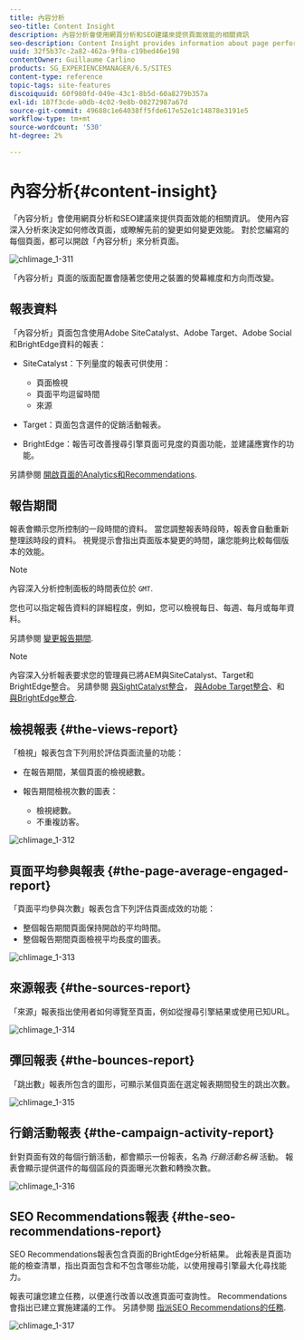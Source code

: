 ```yaml
---
title: 內容分析
seo-title: Content Insight
description: 內容分析會使用網頁分析和SEO建議來提供頁面效能的相關資訊
seo-description: Content Insight provides information about page performance using web analytics and SEO recommendation
uuid: 32f5b37c-2a82-462a-9f0a-c19bed46e198
contentOwner: Guillaume Carlino
products: SG_EXPERIENCEMANAGER/6.5/SITES
content-type: reference
topic-tags: site-features
discoiquuid: 60f980fd-049e-43c1-8b5d-60a8279b357a
exl-id: 187f3cde-a0db-4c02-9e8b-08272987a67d
source-git-commit: 49688c1e64038ff5fde617e52e1c14878e3191e5
workflow-type: tm+mt
source-wordcount: '530'
ht-degree: 2%

---
```


# 內容分析{#content-insight}

「內容分析」會使用網頁分析和SEO建議來提供頁面效能的相關資訊。 使用內容深入分析來決定如何修改頁面，或瞭解先前的變更如何變更效能。 對於您編寫的每個頁面，都可以開啟「內容分析」來分析頁面。

![chlimage_1-311](assets/chlimage_1-311.png)

「內容分析」頁面的版面配置會隨著您使用之裝置的熒幕維度和方向而改變。

## 報表資料

「內容分析」頁面包含使用Adobe SiteCatalyst、Adobe Target、Adobe Social和BrightEdge資料的報表：

* SiteCatalyst：下列量度的報表可供使用：

   * 頁面檢視
   * 頁面平均逗留時間
   * 來源

* Target：頁面包含選件的促銷活動報表。
* BrightEdge：報告可改善搜尋引擎頁面可見度的頁面功能，並建議應實作的功能。

另請參閱 [開啟頁面的Analytics和Recommendations](/help/sites-authoring/ci-analyze.md#opening-analytics-and-recommendations-for-a-page).

## 報告期間

報表會顯示您所控制的一段時間的資料。 當您調整報表時段時，報表會自動重新整理該時段的資料。 視覺提示會指出頁面版本變更的時間，讓您能夠比較每個版本的效能。

>[!NOTE]
>
>內容深入分析控制面板的時間表位於 `GMT`.

您也可以指定報告資料的詳細程度，例如，您可以檢視每日、每週、每月或每年資料。

另請參閱 [變更報告期間](/help/sites-authoring/ci-analyze.md#changing-the-reporting-period).

>[!NOTE]
>
>內容深入分析報表要求您的管理員已將AEM與SiteCatalyst、Target和BrightEdge整合。 另請參閱 [與SightCatalyst整合](/help/sites-administering/adobeanalytics.md)， [與Adobe Target整合](/help/sites-administering/target.md)、和 [與BrightEdge整合](/help/sites-administering/brightedge.md).

## 檢視報表 {#the-views-report}

「檢視」報表包含下列用於評估頁面流量的功能：

* 在報告期間，某個頁面的檢視總數。
* 報告期間檢視次數的圖表：

   * 檢視總數。
   * 不重複訪客。

![chlimage_1-312](assets/chlimage_1-312.png)

## 頁面平均參與報表 {#the-page-average-engaged-report}

「頁面平均參與次數」報表包含下列評估頁面成效的功能：

* 整個報告期間頁面保持開啟的平均時間。
* 整個報告期間頁面檢視平均長度的圖表。

![chlimage_1-313](assets/chlimage_1-313.png)

## 來源報表 {#the-sources-report}

「來源」報表指出使用者如何導覽至頁面，例如從搜尋引擎結果或使用已知URL。

![chlimage_1-314](assets/chlimage_1-314.png)

## 彈回報表 {#the-bounces-report}

「跳出數」報表所包含的圖形，可顯示某個頁面在選定報表期間發生的跳出次數。

![chlimage_1-315](assets/chlimage_1-315.png)

## 行銷活動報表 {#the-campaign-activity-report}

針對頁面有效的每個行銷活動，都會顯示一份報表，名為 *行銷活動名稱* 活動。 報表會顯示提供選件的每個區段的頁面曝光次數和轉換次數。

![chlimage_1-316](assets/chlimage_1-316.png)

## SEO Recommendations報表 {#the-seo-recommendations-report}

SEO Recommendations報表包含頁面的BrightEdge分析結果。 此報表是頁面功能的檢查清單，指出頁面包含和不包含哪些功能，以使用搜尋引擎最大化尋找能力。

報表可讓您建立任務，以便進行改善以改進頁面可查詢性。 Recommendations會指出已建立實施建議的工作。 另請參閱 [指派SEO Recommendations的任務](/help/sites-authoring/ci-analyze.md#assigning-tasks-for-seo-recommendations).

![chlimage_1-317](assets/chlimage_1-317.png)
